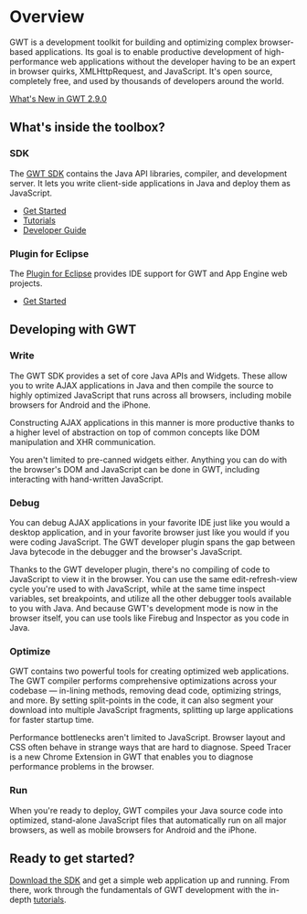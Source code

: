 Overview
===

GWT is a development toolkit for building and optimizing complex browser-based applications. Its goal is to enable productive development of high-performance web applications without the developer having to be an expert in browser quirks, XMLHttpRequest, and JavaScript. It's open source, completely free, and used by thousands of developers around the world.

[What's New in GWT 2.9.0](release-notes.html#Release_Notes_2_9_0)

## What's inside the toolbox?

### SDK

The [GWT SDK](learnmore-sdk.html) contains the Java API libraries, compiler, and development server. It lets you write client-side applications in Java and deploy them as JavaScript.

*   [Get Started](gettingstarted.html)
*   [Tutorials](doc/latest/tutorial/index.html)
*   [Developer Guide](doc/latest/DevGuide.html)

### Plugin for Eclipse

The [Plugin for Eclipse](https://developers.google.com/eclipse/index) provides IDE support for GWT and App Engine web projects.

*   [Get Started](usingeclipse.html)

## Developing with GWT

### <i class="icon_write"></i> Write

The GWT SDK provides a set of core Java APIs and Widgets. These allow you to write AJAX applications in Java and then compile the source to highly optimized JavaScript that runs across all browsers, including mobile browsers for Android and the iPhone.

Constructing AJAX applications in this manner is more productive thanks to a higher level of abstraction on top of common concepts like DOM manipulation and XHR communication.

You aren't limited to pre-canned widgets either. Anything you can do with the browser's DOM and JavaScript can be done in GWT, including interacting with hand-written JavaScript.

### <i class="icon_debug"></i> Debug

You can debug AJAX applications in your favorite IDE just like you would a desktop application, and in your favorite browser just like you would if you were coding JavaScript. The GWT developer plugin spans the gap between Java bytecode in the  debugger and the browser's JavaScript.

Thanks to the GWT developer plugin, there's no compiling of code to JavaScript to view it in the browser. You can use the same edit-refresh-view cycle you're used to with JavaScript, while at the same time inspect variables, set breakpoints, and utilize all the other debugger tools available to you with Java. And because GWT's development mode is now in the browser itself, you can use tools like Firebug and Inspector as you code in Java.

### <i class="icon_optimise"></i> Optimize

GWT contains two powerful tools for creating optimized web applications. The GWT compiler performs comprehensive optimizations across your codebase &mdash; in-lining methods, removing dead code, optimizing strings, and more. By setting split-points in the code, it can also segment your download into multiple JavaScript fragments, splitting up large applications for faster startup time.

Performance bottlenecks aren't limited to JavaScript. Browser layout and CSS often behave in strange ways that are hard to diagnose. Speed Tracer is a new Chrome Extension in GWT that enables you to diagnose performance problems in the browser.

### <i class="icon_run"></i> Run

When you're ready to deploy, GWT compiles your Java source code into optimized, stand-alone JavaScript files that automatically run on all major browsers, as well as mobile browsers for Android and the iPhone.

## Ready to get started?

[Download the SDK](gettingstarted.html) and get a simple web application up and running. From there, work through the fundamentals of GWT development with the in-depth [tutorials](doc/latest/tutorial/index.html).
